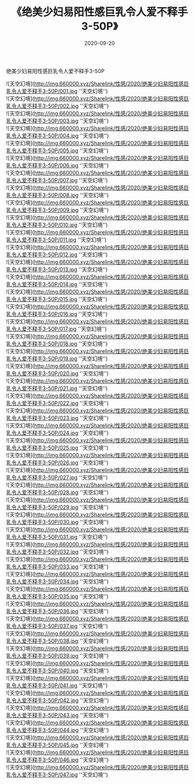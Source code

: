 ﻿---
layout: post
title:  《绝美少妇易阳性感巨乳令人爱不释手3-50P》
date:   2020-09-20
img: http://img.660000.xyz/Sharelink/性感/2020/绝美少妇易阳性感巨乳令人爱不释手3-50P/000.jpg
categories: [美女, 性感, 泳衣]
---

绝美少妇易阳性感巨乳令人爱不释手3-50P



![天空幻境](http://img.660000.xyz/Sharelink/性感/2020/绝美少妇易阳性感巨乳令人爱不释手3-50P/001.jpg ''天空幻境'') <br>
![天空幻境](http://img.660000.xyz/Sharelink/性感/2020/绝美少妇易阳性感巨乳令人爱不释手3-50P/002.jpg ''天空幻境'') <br>
![天空幻境](http://img.660000.xyz/Sharelink/性感/2020/绝美少妇易阳性感巨乳令人爱不释手3-50P/003.jpg ''天空幻境'') <br>
![天空幻境](http://img.660000.xyz/Sharelink/性感/2020/绝美少妇易阳性感巨乳令人爱不释手3-50P/004.jpg ''天空幻境'') <br>
![天空幻境](http://img.660000.xyz/Sharelink/性感/2020/绝美少妇易阳性感巨乳令人爱不释手3-50P/005.jpg ''天空幻境'') <br>
![天空幻境](http://img.660000.xyz/Sharelink/性感/2020/绝美少妇易阳性感巨乳令人爱不释手3-50P/006.jpg ''天空幻境'') <br>
![天空幻境](http://img.660000.xyz/Sharelink/性感/2020/绝美少妇易阳性感巨乳令人爱不释手3-50P/007.jpg ''天空幻境'') <br>
![天空幻境](http://img.660000.xyz/Sharelink/性感/2020/绝美少妇易阳性感巨乳令人爱不释手3-50P/008.jpg ''天空幻境'') <br>
![天空幻境](http://img.660000.xyz/Sharelink/性感/2020/绝美少妇易阳性感巨乳令人爱不释手3-50P/009.jpg ''天空幻境'') <br>
![天空幻境](http://img.660000.xyz/Sharelink/性感/2020/绝美少妇易阳性感巨乳令人爱不释手3-50P/010.jpg ''天空幻境'') <br>
![天空幻境](http://img.660000.xyz/Sharelink/性感/2020/绝美少妇易阳性感巨乳令人爱不释手3-50P/011.jpg ''天空幻境'') <br>
![天空幻境](http://img.660000.xyz/Sharelink/性感/2020/绝美少妇易阳性感巨乳令人爱不释手3-50P/012.jpg ''天空幻境'') <br>
![天空幻境](http://img.660000.xyz/Sharelink/性感/2020/绝美少妇易阳性感巨乳令人爱不释手3-50P/013.jpg ''天空幻境'') <br>
![天空幻境](http://img.660000.xyz/Sharelink/性感/2020/绝美少妇易阳性感巨乳令人爱不释手3-50P/014.jpg ''天空幻境'') <br>
![天空幻境](http://img.660000.xyz/Sharelink/性感/2020/绝美少妇易阳性感巨乳令人爱不释手3-50P/015.jpg ''天空幻境'') <br>
![天空幻境](http://img.660000.xyz/Sharelink/性感/2020/绝美少妇易阳性感巨乳令人爱不释手3-50P/016.jpg ''天空幻境'') <br>
![天空幻境](http://img.660000.xyz/Sharelink/性感/2020/绝美少妇易阳性感巨乳令人爱不释手3-50P/017.jpg ''天空幻境'') <br>
![天空幻境](http://img.660000.xyz/Sharelink/性感/2020/绝美少妇易阳性感巨乳令人爱不释手3-50P/018.jpg ''天空幻境'') <br>
![天空幻境](http://img.660000.xyz/Sharelink/性感/2020/绝美少妇易阳性感巨乳令人爱不释手3-50P/019.jpg ''天空幻境'') <br>
![天空幻境](http://img.660000.xyz/Sharelink/性感/2020/绝美少妇易阳性感巨乳令人爱不释手3-50P/020.jpg ''天空幻境'') <br>
![天空幻境](http://img.660000.xyz/Sharelink/性感/2020/绝美少妇易阳性感巨乳令人爱不释手3-50P/021.jpg ''天空幻境'') <br>
![天空幻境](http://img.660000.xyz/Sharelink/性感/2020/绝美少妇易阳性感巨乳令人爱不释手3-50P/022.jpg ''天空幻境'') <br>
![天空幻境](http://img.660000.xyz/Sharelink/性感/2020/绝美少妇易阳性感巨乳令人爱不释手3-50P/023.jpg ''天空幻境'') <br>
![天空幻境](http://img.660000.xyz/Sharelink/性感/2020/绝美少妇易阳性感巨乳令人爱不释手3-50P/024.jpg ''天空幻境'') <br>
![天空幻境](http://img.660000.xyz/Sharelink/性感/2020/绝美少妇易阳性感巨乳令人爱不释手3-50P/025.jpg ''天空幻境'') <br>
![天空幻境](http://img.660000.xyz/Sharelink/性感/2020/绝美少妇易阳性感巨乳令人爱不释手3-50P/026.jpg ''天空幻境'') <br>
![天空幻境](http://img.660000.xyz/Sharelink/性感/2020/绝美少妇易阳性感巨乳令人爱不释手3-50P/027.jpg ''天空幻境'') <br>
![天空幻境](http://img.660000.xyz/Sharelink/性感/2020/绝美少妇易阳性感巨乳令人爱不释手3-50P/028.jpg ''天空幻境'') <br>
![天空幻境](http://img.660000.xyz/Sharelink/性感/2020/绝美少妇易阳性感巨乳令人爱不释手3-50P/029.jpg ''天空幻境'') <br>
![天空幻境](http://img.660000.xyz/Sharelink/性感/2020/绝美少妇易阳性感巨乳令人爱不释手3-50P/030.jpg ''天空幻境'') <br>
![天空幻境](http://img.660000.xyz/Sharelink/性感/2020/绝美少妇易阳性感巨乳令人爱不释手3-50P/031.jpg ''天空幻境'') <br>
![天空幻境](http://img.660000.xyz/Sharelink/性感/2020/绝美少妇易阳性感巨乳令人爱不释手3-50P/032.jpg ''天空幻境'') <br>
![天空幻境](http://img.660000.xyz/Sharelink/性感/2020/绝美少妇易阳性感巨乳令人爱不释手3-50P/033.jpg ''天空幻境'') <br>
![天空幻境](http://img.660000.xyz/Sharelink/性感/2020/绝美少妇易阳性感巨乳令人爱不释手3-50P/034.jpg ''天空幻境'') <br>
![天空幻境](http://img.660000.xyz/Sharelink/性感/2020/绝美少妇易阳性感巨乳令人爱不释手3-50P/035.jpg ''天空幻境'') <br>
![天空幻境](http://img.660000.xyz/Sharelink/性感/2020/绝美少妇易阳性感巨乳令人爱不释手3-50P/036.jpg ''天空幻境'') <br>
![天空幻境](http://img.660000.xyz/Sharelink/性感/2020/绝美少妇易阳性感巨乳令人爱不释手3-50P/037.jpg ''天空幻境'') <br>
![天空幻境](http://img.660000.xyz/Sharelink/性感/2020/绝美少妇易阳性感巨乳令人爱不释手3-50P/038.jpg ''天空幻境'') <br>
![天空幻境](http://img.660000.xyz/Sharelink/性感/2020/绝美少妇易阳性感巨乳令人爱不释手3-50P/039.jpg ''天空幻境'') <br>
![天空幻境](http://img.660000.xyz/Sharelink/性感/2020/绝美少妇易阳性感巨乳令人爱不释手3-50P/040.jpg ''天空幻境'') <br>
![天空幻境](http://img.660000.xyz/Sharelink/性感/2020/绝美少妇易阳性感巨乳令人爱不释手3-50P/041.jpg ''天空幻境'') <br>
![天空幻境](http://img.660000.xyz/Sharelink/性感/2020/绝美少妇易阳性感巨乳令人爱不释手3-50P/042.jpg ''天空幻境'') <br>
![天空幻境](http://img.660000.xyz/Sharelink/性感/2020/绝美少妇易阳性感巨乳令人爱不释手3-50P/043.jpg ''天空幻境'') <br>
![天空幻境](http://img.660000.xyz/Sharelink/性感/2020/绝美少妇易阳性感巨乳令人爱不释手3-50P/044.jpg ''天空幻境'') <br>
![天空幻境](http://img.660000.xyz/Sharelink/性感/2020/绝美少妇易阳性感巨乳令人爱不释手3-50P/045.jpg ''天空幻境'') <br>
![天空幻境](http://img.660000.xyz/Sharelink/性感/2020/绝美少妇易阳性感巨乳令人爱不释手3-50P/046.jpg ''天空幻境'') <br>
![天空幻境](http://img.660000.xyz/Sharelink/性感/2020/绝美少妇易阳性感巨乳令人爱不释手3-50P/047.jpg ''天空幻境'') <br>